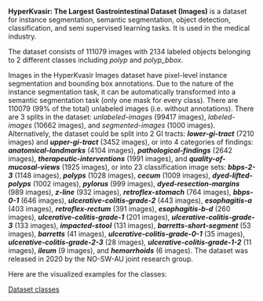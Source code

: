 **HyperKvasir: The Largest Gastrointestinal Dataset (Images)** is a dataset for instance segmentation, semantic segmentation, object detection, classification, and semi supervised learning tasks. It is used in the medical industry. 

The dataset consists of 111079 images with 2134 labeled objects belonging to 2 different classes including *polyp* and *polyp_bbox*.

Images in the HyperKvasir Images dataset have pixel-level instance segmentation and bounding box annotations. Due to the nature of the instance segmentation task, it can be automatically transformed into a semantic segmentation task (only one mask for every class). There are 110079 (99% of the total) unlabeled images (i.e. without annotations). There are 3 splits in the dataset: *unlabeled-images* (99417 images), *labeled-images* (10662 images), and *segmented-images* (1000 images). Alternatively, the dataset could be split into 2 GI tracts: ***lower-gi-tract*** (7210 images) and ***upper-gi-tract*** (3452 images), or into 4 categories of findings: ***anatomical-landmarks*** (4104 images), ***pathological-findings*** (2642 images), ***therapeutic-interventions*** (1991 images), and ***quality-of-mucosal-views*** (1925 images), or into 23 classification image sets: ***bbps-2-3*** (1148 images), ***polyps*** (1028 images), ***cecum*** (1009 images), ***dyed-lifted-polyps*** (1002 images), ***pylorus*** (999 images), ***dyed-resection-margins*** (989 images), ***z-line*** (932 images), ***retroflex-stomach*** (764 images), ***bbps-0-1*** (646 images), ***ulcerative-colitis-grade-2*** (443 images), ***esophagitis-a*** (403 images), ***retroflex-rectum*** (391 images), ***esophagitis-b-d*** (260 images), ***ulcerative-colitis-grade-1*** (201 images), ***ulcerative-colitis-grade-3*** (133 images), ***impacted-stool*** (131 images), ***barretts-short-segment*** (53 images), ***barretts*** (41 images), ***ulcerative-colitis-grade-0-1*** (35 images), ***ulcerative-colitis-grade-2-3*** (28 images), ***ulcerative-colitis-grade-1-2*** (11 images), ***ileum*** (9 images), and ***hemorrhoids*** (6 images). The dataset was released in 2020 by the NO-SW-AU joint research group.

Here are the visualized examples for the classes:

[Dataset classes](https://github.com/dataset-ninja/hyper-kvasir/raw/main/visualizations/classes_preview.webm)

